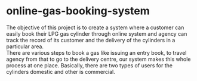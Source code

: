 # online-gas-booking-system
The objective of this project is to create a system where a customer  can easily book their LPG gas cylinder through online system and  agency can track the record of its customer and the delivery of the  cylinders in a particular area.<br>
There are various steps to book a gas like issuing an entry book, to 
travel agency from that to go to the delivery centre, our system makes 
this whole process at one place. Basically, there are two types of users 
for the cylinders domestic and other is commercial.

